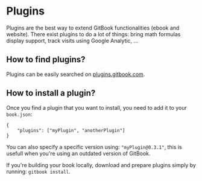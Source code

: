 # Plugins

Plugins are the best way to extend GitBook functionalities \(ebook and website\). There exist plugins to do a lot of things: bring math formulas display support, track visits using Google Analytic, ...

## How to find plugins?

Plugins can be easily searched on [plugins.gitbook.com](http://plugins.gitbook.com).

## How to install a plugin?

Once you find a plugin that you want to install, you need to add it to your `book.json`:

```text
{
    "plugins": ["myPlugin", "anotherPlugin"]
}
```

You can also specify a specific version using: `"myPlugin@0.3.1"`, this is usefull when you're using an outdated version of GitBook.

If you're building your book locally, download and prepare plugins simply by running: `gitbook install`.

